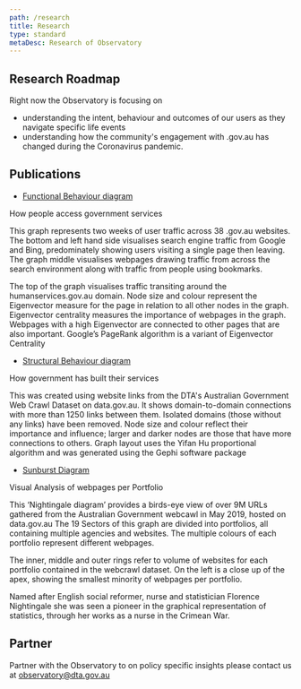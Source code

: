 ```yaml
---
path: /research
title: Research
type: standard
metaDesc: Research of Observatory
---
```


## Research Roadmap

Right now the Observatory is focusing on

- understanding the intent, behaviour and outcomes of our users as they navigate
  specific life events
- understanding how the community's engagement with .gov.au has changed during
  the Coronavirus pandemic.

## Publications

- [Functional Behaviour diagram](#)

How people access government services

<p>
This graph represents two weeks of user traffic across 38 .gov.au websites. 
The bottom and left hand side visualises search engine traffic from Google and Bing,
predominately showing users visiting a single page then leaving. The graph
middle visualises webpages drawing traffic from across the search environment
along with traffic from people using bookmarks.

The top of the graph visualises traffic transiting around the
humanservices.gov.au domain. Node size and colour represent the Eigenvector
measure for the page in relation to all other nodes in the graph. Eigenvector
centrality measures the importance of webpages in the graph. Webpages with a
high Eigenvector are connected to other pages that are also important. Google’s
PageRank algorithm is a variant of Eigenvector Centrality

</p>

- [Structural Behaviour diagram](#)

How government has built their services

<p>
This was created using website links from the DTA's Australian Government Web
Crawl Dataset on data.gov.au. It shows domain-to-domain connections with more
than 1250 links between them. Isolated domains (those without any links) have
been removed. Node size and colour reflect their importance and influence;
larger and darker nodes are those that have more connections to others. Graph
layout uses the Yifan Hu proportional algorithm and was generated using the
Gephi software package
</p>

- [Sunburst Diagram](#)

Visual Analysis of webpages per Portfolio

<p>
This ‘Nightingale diagram’ provides a birds-eye view of over 9M URLs gathered
from the Australian Government webcawl in May 2019, hosted on data.gov.au The 19
Sectors of this graph are divided into portfolios, all containing multiple
agencies and websites. The multiple colours of each portfolio represent
different webpages.

The inner, middle and outer rings refer to volume of websites for each portfolio
contained in the webcrawl dataset. On the left is a close up of the apex,
showing the smallest minority of webpages per portfolio.

Named after English social reformer, nurse and statistician Florence Nightingale
she was seen a pioneer in the graphical representation of statistics, through
her works as a nurse in the Crimean War.

</p>

## Partner

Partner with the Observatory to on policy specific insights please contact us at
[observatory@dta.gov.au](mailto:observatory@dta.gov.au)
